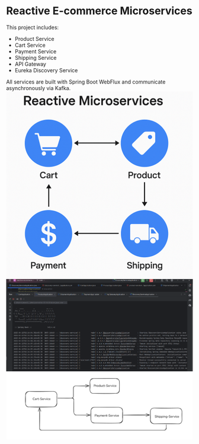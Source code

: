 # Reactive E-commerce Microservices

This project includes:
- Product Service
- Cart Service
- Payment Service
- Shipping Service
- API Gateway
- Eureka Discovery Service

All services are built with Spring Boot WebFlux and communicate asynchronously via Kafka.
![img.png](img.png)
![img_1.png](img_1.png)
![img_2.png](img_2.png)